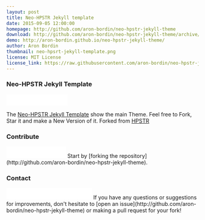 ```yaml
---
layout: post
title: Neo-HPSTR Jekyll template
date: 2015-09-05 12:00:00
homepage: http://github.com/aron-bordin/neo-hpstr-jekyll-theme
download: http://github.com/aron-bordin/neo-hpstr-jekyll-theme/archive/master.zip
demo: http://aron-bordin.github.io/neo-hpstr-jekyll-theme/
author: Aron Bordin
thumbnail: neo-hpsrt-jekyll-template.png
license: MIT License
license_link: https://raw.githubusercontent.com/aron-bordin/neo-hpstr-jekyll-theme/master/LICENSE
---
```


### Neo-HPSTR Jekyll Template

<iframe src="//ghbtns.com/github-btn.html?user=aron-bordin&repo=neo-hpstr-jekyll-theme&type=watch&count=true&size=large" allowtransparency="true" frameborder="0" scrolling="0" width="160px" height="30px"></iframe>

The [Neo-HPSTR Jekyll Template](http://github.com/aron-bordin/neo-hpstr-jekyll-theme) show the main Theme. Feel free to Fork, Star it and make a New Version of it. Forked from [HPSTR](https://github.com/mmistakes/hpstr-jekyll-theme)

### Contribute

<iframe src="//ghbtns.com/github-btn.html?user=aron-bordin&repo=neo-hpstr-jekyll-theme&type=fork&count=true&size=large" allowtransparency="true" frameborder="0" scrolling="0" width="156px" height="30px"></iframe>
Start by [forking the repository](http://github.com/aron-bordin/neo-hpstr-jekyll-theme).

### Contact

<iframe src="//ghbtns.com/github-btn.html?user=aron-bordin&type=follow&count=true&size=large" allowtransparency="true" frameborder="0" scrolling="0" width="224px" height="30px"></iframe>
If you have any questions or suggestions for improvements, don't hesitate to [open an issue](http://github.com/aron-bordin/neo-hpstr-jekyll-theme) or making a pull request for your fork!
